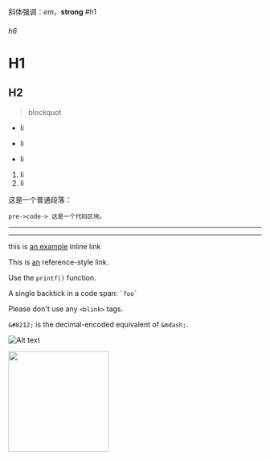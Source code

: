 [an]: http://example.com/  "Optional Title Here"
斜体强调：*em*，**strong**
#h1
###### h6
H1
==
H2
--
> blockquot

- li
+ li
* li

1. li
2. li

这是一个普通段落：

	pre->code-> 这是一个代码区块。
    
* * * 
- - -

this is [an example]( http:www.baidu.com 'title') inline link

This is [an][] reference-style link.

Use the `printf()` function.

A single backtick in a code span: `` `foo` ``

Please don't use any `<blink>` tags.

`&#8212;` is the decimal-encoded equivalent of `&mdash;`.

![Alt text](http://cdn.duitang.com/uploads/item/201307/05/20130705193844_J22rs.thumb.600_0.jpeg)

<img src="http://cdn.duitang.com/uploads/item/201307/05/20130705193844_J22rs.thumb.600_0.jpeg" width="200">


    

